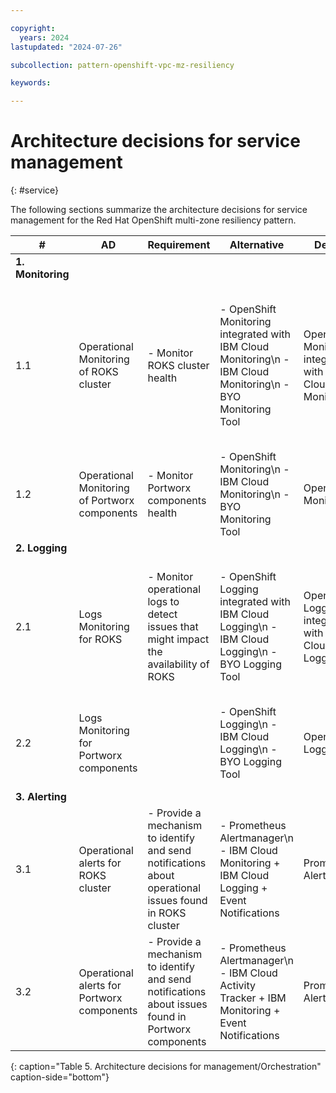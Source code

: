 ```yaml
---

copyright:
  years: 2024
lastupdated: "2024-07-26"

subcollection: pattern-openshift-vpc-mz-resiliency

keywords:

---
```


# Architecture decisions for service management
{: #service}

The following sections summarize the architecture decisions for service management for the Red Hat OpenShift multi-zone resiliency pattern.


| **\#**             | **AD**                                        | **Requirement**                                                                                         | **Alternative**                                                                                          | **Decision**                                              | **Rationale**                                                                                                                          |
|--------------------|-----------------------------------------------|---------------------------------------------------------------------------------------------------------|----------------------------------------------------------------------------------------------------------|-----------------------------------------------------------|----------------------------------------------------------------------------------------------------------------------------------------|
| **1. Monitoring**  |                                               |                                                                                                         |                                                                                                          |                                                           |                                                                                                                                        |
| 1.1                | Operational Monitoring of ROKS cluster        | - Monitor ROKS cluster health                                                                           | - OpenShift Monitoring integrated with IBM Cloud Monitoring\n - IBM Cloud Monitoring\n - BYO Monitoring Tool | OpenShift Monitoring integrated with IBM Cloud Monitoring | OpenShift monitoring can also be used to monitor Portworx. For an overall solution, it should be integrated with IBM Cloud Monitoring. |
| 1.2                | Operational Monitoring of Portworx components | - Monitor Portworx components health                                                                    | - OpenShift Monitoring\n - IBM Cloud Monitoring\n - BYO Monitoring Tool                                      | OpenShift Monitoring                                      | Portworx monitoring requires OpenShift monitoring (Prometheus)                                                                         |
| **2. Logging**     |                                               |                                                                                                         |                                                                                                          |                                                           |                                                                                                                                        |
| 2.1                | Logs Monitoring for ROKS                      | - Monitor operational logs to detect issues that might impact the availability of ROKS                  | - OpenShift Logging integrated with IBM Cloud Logging\n - IBM Cloud Logging\n - BYO Logging Tool             | OpenShift Logging integrated with IBM Cloud Logging       | OpenShift logging can also be used for Portworx. For an overall solution, it should be integrated with IBM Cloud Logging.              |
| 2.2                | Logs Monitoring for Portworx components       |                                                                                                         | - OpenShift Logging\n - IBM Cloud Logging\n - BYO Logging Tool                                               | OpenShift Logging                                         | On IBM Cloud, Portworx logging requires OpenShift logging tools                                                                        |
| **3. Alerting**    |                                               |                                                                                                         |                                                                                                          |                                                           |                                                                                                                                        |
| 3.1                | Operational alerts for ROKS cluster           | - Provide a mechanism to identify and send notifications about operational issues found in ROKS cluster | - Prometheus Alertmanager\n - IBM Cloud Monitoring +  IBM Cloud Logging + Event Notifications              | Prometheus Alertmanager                                   | Prometheus Alertmanager can be used for Portworx components                                                                            |
| 3.2                | Operational alerts for Portworx components    | - Provide a mechanism to identify and send notifications about issues found in Portworx components      | - Prometheus Alertmanager\n - IBM Cloud Activity Tracker + IBM Monitoring +  Event Notifications           | Prometheus Alertmanager                                   | Portworx alerting solution is based on Prometheus Alertmanager                                                                         |
{: caption="Table 5. Architecture decisions for management/Orchestration" caption-side="bottom"}
